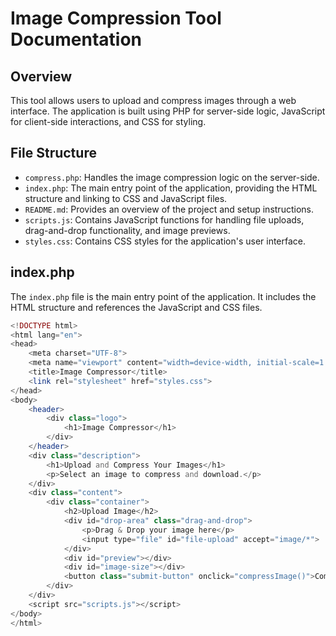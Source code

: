 # Image Compression Tool Documentation

## Overview

This tool allows users to upload and compress images through a web interface. The application is built using PHP for server-side logic, JavaScript for client-side interactions, and CSS for styling.

## File Structure

- `compress.php`: Handles the image compression logic on the server-side.
- `index.php`: The main entry point of the application, providing the HTML structure and linking to CSS and JavaScript files.
- `README.md`: Provides an overview of the project and setup instructions.
- `scripts.js`: Contains JavaScript functions for handling file uploads, drag-and-drop functionality, and image previews.
- `styles.css`: Contains CSS styles for the application's user interface.

## index.php

The `index.php` file is the main entry point of the application. It includes the HTML structure and references the JavaScript and CSS files.

```php
<!DOCTYPE html>
<html lang="en">
<head>
    <meta charset="UTF-8">
    <meta name="viewport" content="width=device-width, initial-scale=1.0">
    <title>Image Compressor</title>
    <link rel="stylesheet" href="styles.css">
</head>
<body>
    <header>
        <div class="logo">
            <h1>Image Compressor</h1>
        </div>
    </header>
    <div class="description">
        <h1>Upload and Compress Your Images</h1>
        <p>Select an image to compress and download.</p>
    </div>
    <div class="content">
        <div class="container">
            <h2>Upload Image</h2>
            <div id="drop-area" class="drag-and-drop">
                <p>Drag & Drop your image here</p>
                <input type="file" id="file-upload" accept="image/*">
            </div>
            <div id="preview"></div>
            <div id="image-size"></div>
            <button class="submit-button" onclick="compressImage()">Compress Image</button>
        </div>
    </div>
    <script src="scripts.js"></script>
</body>
</html>
